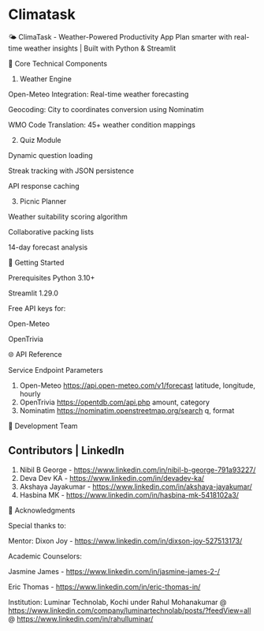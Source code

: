 # Climatask
🌤️ ClimaTask - Weather-Powered Productivity App Plan smarter with real-time weather insights | Built with Python &amp; Streamlit  

🔑 Core Technical Components
1. Weather Engine
   
Open-Meteo Integration: Real-time weather forecasting

Geocoding: City to coordinates conversion using Nominatim

WMO Code Translation: 45+ weather condition mappings

2. Quiz Module
   
Dynamic question loading

Streak tracking with JSON persistence

API response caching

3. Picnic Planner
   
Weather suitability scoring algorithm

Collaborative packing lists

14-day forecast analysis

🚀 Getting Started

Prerequisites
Python 3.10+

Streamlit 1.29.0

Free API keys for:

Open-Meteo

OpenTrivia


🌐 API Reference

Service	Endpoint	Parameters

1. Open-Meteo	https://api.open-meteo.com/v1/forecast	latitude, longitude, hourly
2. OpenTrivia	https://opentdb.com/api.php	amount, category
3. Nominatim	https://nominatim.openstreetmap.org/search	q, format

👥 Development Team

 Contributors	 |    LinkedIn
----------------------------------------------------------------

1. Nibil B George - https://www.linkedin.com/in/nibil-b-george-791a93227/
2. Deva Dev KA	- https://www.linkedin.com/in/devadev-ka/
3. Akshaya Jayakumar - https://www.linkedin.com/in/akshaya-jayakumar/
4. Hasbina MK	- https://www.linkedin.com/in/hasbina-mk-5418102a3/

🙏 Acknowledgments

Special thanks to:

Mentor: Dixon Joy  - https://www.linkedin.com/in/dixson-joy-527513173/

Academic Counselors:

Jasmine James - https://www.linkedin.com/in/jasmine-james-2-/

Eric Thomas - https://www.linkedin.com/in/eric-thomas-in/

Institution: Luminar Technolab, Kochi under Rahul Mohanakumar
@ https://www.linkedin.com/company/luminartechnolab/posts/?feedView=all
@ https://www.linkedin.com/in/rahulluminar/


